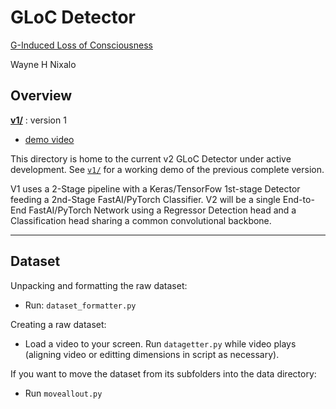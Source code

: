 # GLoC Detector

[G-Induced Loss of Consciousness](https://en.wikipedia.org/wiki/G-LOC)

Wayne H Nixalo

## Overview

**[v1/](https://github.com/WNoxchi/Aersu/tree/master/GLOC/v1)** : version 1
  - [demo video](https://www.youtube.com/embed/9x0SjXQ3F-A)

This directory is home to the current v2 GLoC Detector under active development. See [`v1/`](https://github.com/WNoxchi/Aersu/tree/master/GLOC/v1) for a working demo of the previous complete version. 

V1 uses a 2-Stage pipeline with a Keras/TensorFow 1st-stage Detector feeding a 2nd-Stage FastAI/PyTorch Classifier. V2 will be a single End-to-End FastAI/PyTorch Network using a Regressor Detection head and a Classification head sharing a common convolutional backbone.

---

## Dataset

Unpacking and formatting the raw dataset:

- Run: `dataset_formatter.py`

Creating a raw dataset:

- Load a video to your screen. Run `datagetter.py` while video plays (aligning video or editting dimensions in script as necessary).

If you want to move the dataset from its subfolders into the data directory:

- Run `moveallout.py`
